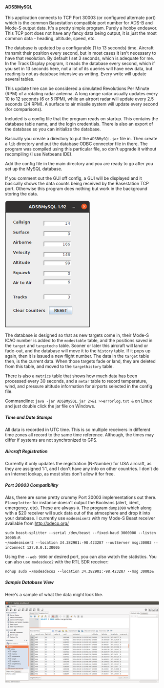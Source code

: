 #### ADSBMySQL
This application connects to TCP Port 30003 (or configured alternate port) which is the common Basestation compatible
port number for ADS-B and Mode-S output data. It's a pretty simple program. Purely a hobby endeavor. This TCP port does not have any fancy data being output, it is just the most common data - heading, altitude, speed, etc.

The database is updated by a configurable (1 to 13 seconds) time. Aircraft transmit their position every second, but in most cases it isn't necessary to have that resolution. By default I set 3 seconds, which is adequate for me. In the Track Display program, it reads the database every second, which if you set in 13 seconds here, not a lot of its queries will have new data, but reading is not as database intensive as writing. Every write will update several tables.

This update time can be considered a simulated Revolutions Per Minute (RPM) of a rotating radar antenna. A long range radar usually updates every 10 to 12 seconds (6 or 5 RPM), while an airport radar will update every 2.5 seconds (24 RPM). A surface to air missile system will update every second (for comparisons).

Included is a config file that the program reads on startup. This contains the database table name, and the login credentials. There is also an export of the database so you can initialize the database.

Basically you create a directory to put the ```ADSBMySQL.jar``` file in. Then create a ```lib``` directory and put the database ODBC connector file in there. The program was compiled using this particular file, so don't upgrade it without recompiling (I use Netbeans IDE).

Add the config file in the main directory and you are ready to go after you set up the MySQL database.

If you comment out the GUI off config, a GUI will be displayed and it basically shows the data counts being received by the Basestation TCP port. Otherwise this program does nothing but work in the background storing the data.

![My image](gui.png)

The database is designed so that as new targets come in, their Mode-S ICAO number is added to the ```modestable``` table, and the positions saved in the ```target``` and ```targetecho``` table. Sooner or later this aircraft will land or fade-out, and the database will move it to the ```history``` table. If it pops up again, then it is issued a new flight number. The data in the ```target``` table then, is the current data. When those targets fade or land, they are deleted from this table, and moved to the ```targethistory``` table.

There is also a ```metrics``` table that shows how much data has been processed every 30 seconds, and a ```metar``` table to record temperature, wind, and pressure altitude information for airports selected in the config file.

Commandline: ```java -jar ADSBMySQL.jar 2>&1 >>errorlog.txt &``` on Linux and just double click the jar file on Windows.

##### Time and Date Stamps
All data is recorded in UTC time. This is so multiple receivers in different time zones all record to the same time reference. Although, the times may differ if systems are not synchronized to GPS.

##### Aircraft Registration
Currently it only updates the registration (N-Number) for USA aircraft, as they are assigned 1:1, and I don't have any info on other countries. I don't do an Internet lookup, as most sites don't allow it for free.

##### Port 30003 Compatibility
Alas, there are some pretty crummy Port 30003 implementations out there. ```Planeplotter``` for instance doesn't output the Booleans (alert, ident, emergency, etc). These are always ```0```. The program ```dump1090``` which along with a $20 receiver will suck data out of the atmosphere and drop it into your database. I currently use ```modesmixer2``` with my Mode-S Beast receiver available from http://xdeco.org/
```
sudo beast-splitter --serial /dev/beast --fixed-baud 3000000 --listen 30005:R
~/modesmixer2 --location 34.382901:-98.423287 --outServer msg:30003 --inConnect 127.0.0.1:30005
```
Using the ```--web 9090``` or desired port, you can also watch the statistics. You can also use ```modesdeco2``` with the RTL SDR receiver:
```
nohup sudo ~/modesdeco2 --location 34.382901:-98.423287 --msg 30003&
```
##### Sample Database View
Here's a sample of what the data might look like.

![My image](screenshot.png)

